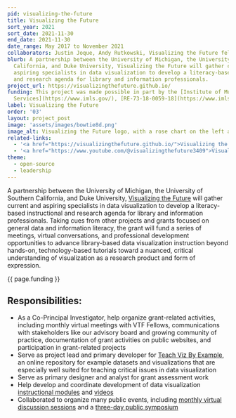 ```yaml
---
pid: visualizing-the-future
title: Visualizing the Future
sort_year: 2021
sort_date: 2021-11-30
end_date: 2021-11-30
date_range: May 2017 to November 2021
collaborators: Justin Joque, Andy Rutkowski, Visualizing the Future fellows
blurb: A partnership between the University of Michigan, the University of Southern
  California, and Duke University, Visualizing the Future will gather current and
  aspiring specialists in data visualization to develop a literacy-based instructional
  and research agenda for library and information professionals.
project_url: https://visualizingthefuture.github.io/
funding: This project was made possible in part by the [Institute of Museum and Library
  Services](https://www.imls.gov/), [RE-73-18-0059-18](https://www.imls.gov/grants/awarded/re-73-18-0059-18).
label: Visualizing the Future
order: '03'
layout: project_post
image: 'assets/images/bowtie8d.png'
image_alt: Visualizing the Future logo, with a rose chart on the left and a colorful group of people on the right.
related-links:
  - '<a href="https://visualizingthefuture.github.io/">Visualizing the Future project website</a>'
  - '<a href="https://www.youtube.com/@visualizingthefuture3409">Visualizing the Future YouTube channel</a>'
theme: 
  - open-source
  - leadership
---
```

A partnership between the University of Michigan, the University of Southern
California, and Duke University, [Visualizing the Future](https://visualizingthefuture.github.io/) will gather current and
aspiring specialists in data visualization to develop a literacy-based instructional
and research agenda for library and information professionals. Taking cues from
other projects and grants focused on general data and information literacy, the
grant will fund a series of meetings, virtual conversations, and professional development
opportunities to advance library-based data visualization instruction beyond hands-on,
technology-based tutorials toward a nuanced, critical understanding of visualization
as a research product and form of expression.

{{ page.funding }}

## Responsibilities:

* As a Co-Principal Investigator, help organize grant-related activities, including monthly virtual meetings with VTF Fellows, communications with stakeholders like our advisory board and growing community of practice, documentation of grant activities on public websites, and participation in grant-related projects
* Serve as project lead and primary developer for <a href="https://visualizingthefuture.github.io/examples-repository/">Teach Viz By Example</a>, an online repository for example datasets and visualizations that are especially well suited for teaching critical issues in data visualization
* Serve as primary designer and analyst for grant assessment work
* Help develop and coordinate development of data visualization [instructional modules](https://visualizingthefuture.github.io/data-viz-101/) and [videos](https://www.youtube.com/playlist?list=PLNSGxw-xV6Nd88myphRROrYhodrU3m8Hd)
* Collaborated to organize many public events, including [monthly virtual discussion sessions](https://youtube.com/playlist?list=PLNSGxw-xV6Nf7P-HnKCCitLBU6IYd8Kup) and a [three-day public symposium](https://youtube.com/playlist?list=PLNSGxw-xV6Nfs2S3WSR_SPn5Of86YXPL3)